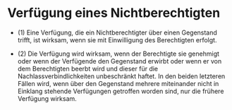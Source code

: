 # Verfügung eines Nichtberechtigten

- (1) Eine Verfügung, die ein Nichtberechtigter über einen Gegenstand trifft, ist wirksam, wenn sie mit Einwilligung des Berechtigten erfolgt.

- (2) Die Verfügung wird wirksam, wenn der Berechtigte sie genehmigt oder wenn der Verfügende den Gegenstand erwirbt oder wenn er von dem Berechtigten beerbt wird und dieser für die Nachlassverbindlichkeiten unbeschränkt haftet. In den beiden letzteren Fällen wird, wenn über den Gegenstand mehrere miteinander nicht in Einklang stehende Verfügungen getroffen worden sind, nur die frühere Verfügung wirksam.


